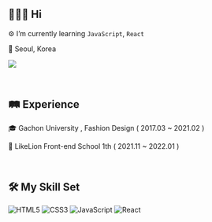 ## 🙋🏻‍♀️ Hi

 ⚙️ I’m currently learning `JavaScript`, `React`

 🏡 Seoul, Korea    
  
<a href="https://velog.io/@hye_rin"><img src="https://img.shields.io/badge/Tech%20Blog-11B48A?style=border-radius=10%&flat-square&logo=Vimeo&logoColor=white&link=https://velog.io/@hye_rin"/></a>

<br>

## 🛤 Experience  
  
🎓 Gachon University , Fashion Design ( 2017.03 ~ 2021.02 )  
  
🦁 LikeLion Front-end School 1th ( 2021.11 ~ 2022.01 )    

<br/>  

## 🛠 My Skill Set  
![HTML5](https://img.shields.io/badge/html5-%23E34F26.svg?style=for-the-badge&logo=html5&logoColor=white)
![CSS3](https://img.shields.io/badge/css3-%231572B6.svg?style=for-the-badge&logo=css3&logoColor=white)
![JavaScript](https://img.shields.io/badge/javascript-%23323330.svg?style=for-the-badge&logo=javascript&logoColor=%23F7DF1E)
![React](https://img.shields.io/badge/React-20232A?style=for-the-badge&logo=react&logoColor=61DAFB)


<br/>  


